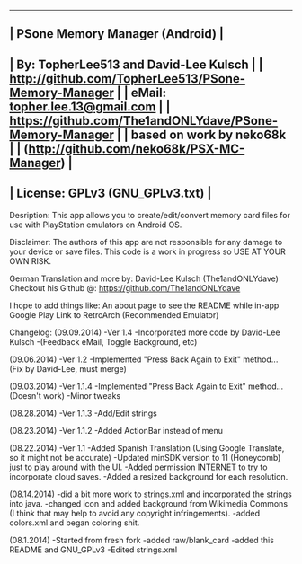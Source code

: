 --------------------------------------------------
|         PSone Memory Manager (Android)         |
------------------------------------------------------------------
|         By: TopherLee513 and David-Lee Kulsch                  |
|      http://github.com/TopherLee513/PSone-Memory-Manager       |
|      eMail: topher.lee.13@gmail.com                            |
|      https://github.com/The1andONLYdave/PSone-Memory-Manager   |
|      based on work by neko68k                                  |
|      (http://github.com/neko68k/PSX-MC-Manager)                |
------------------------------------------------------------------
|         License: GPLv3 (GNU_GPLv3.txt)      |
-----------------------------------------------

Desription: This app allows you to create/edit/convert memory card files for use with PlayStation emulators on Android OS.

Disclaimer: The authors of this app are not responsible for any damage to your device or save files. This code is a work in progress so USE AT YOUR OWN RISK.

German Translation and more by: David-Lee Kulsch (The1andONLYdave)
Checkout his Github @: https://github.com/The1andONLYdave

I hope to add things like:
An about page to see the README while in-app
Google Play Link to RetroArch (Recommended Emulator)

Changelog:
(09.09.2014)
-Ver 1.4
-Incorporated more code by David-Lee Kulsch
-(Feedback eMail, Toggle Background, etc)

(09.06.2014)
-Ver 1.2
-Implemented "Press Back Again to Exit" method... (Fix by David-Lee, must merge)

(09.03.2014)
-Ver 1.1.4
-Implemented "Press Back Again to Exit" method... (Doesn't work)
-Minor tweaks

(08.28.2014)
-Ver 1.1.3
-Add/Edit strings

(08.23.2014)
-Ver 1.1.2
-Added ActionBar instead of menu

(08.22.2014)
-Ver 1.1
-Added Spanish Translation (Using Google Translate,  so it might not be accurate)
-Updated minSDK version to 11 (Honeycomb) just to play around with the UI.
-Added permission INTERNET to try to incorporate cloud saves.
-Added a resized background for each resolution.

(08.14.2014)
-did a bit more work to strings.xml and incorporated the strings into java.
-changed icon and added background from Wikimedia Commons (I think that may help to avoid any copyright infringements).
-added colors.xml and began coloring shit.

(08.1.2014)
-Started from fresh fork
-added raw/blank_card
-added this README and GNU_GPLv3
-Edited strings.xml

